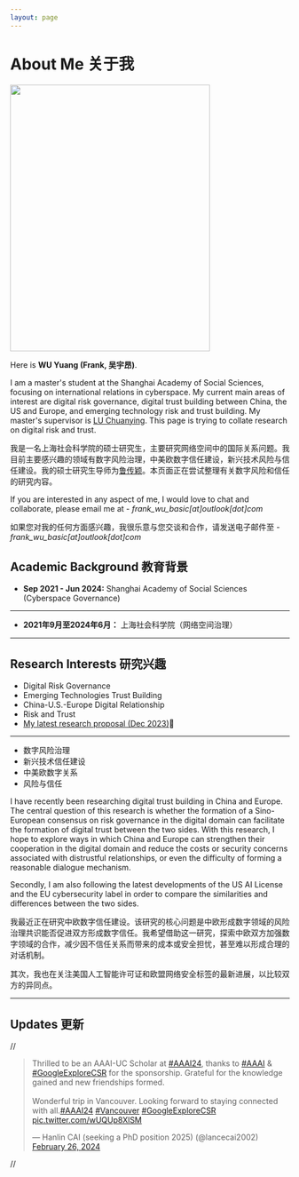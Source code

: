 ```yaml
---
layout: page
---
```


# About Me 关于我

<img src="%E5%90%B4%E5%AE%87%E6%98%82/Downloads/4%E7%85%A7%E7%89%87.jpg.html" class="floatpic" width="360" height="480">

Here is **WU Yuang (Frank, 吴宇昂)**.

I am a master's student at the Shanghai Academy of Social Sciences, focusing on international relations in cyberspace. My current main areas of interest are digital risk governance, digital trust building between China, the US and Europe, and emerging technology risk and trust building. My master's supervisor is [LU Chuanying](https://www.siis.org.cn/expertEn/189.jspx). This page is trying to collate research on digital risk and trust.

我是一名上海社会科学院的硕士研究生，主要研究网络空间中的国际关系问题。我目前主要感兴趣的领域有数字风险治理，中美欧数字信任建设，新兴技术风险与信任建设。我的硕士研究生导师为[鲁传颖](https://www.siis.org.cn/expertEn/189.jspx)。本页面正在尝试整理有关数字风险和信任的研究内容。

If you are interested in any aspect of me, I would love to chat and collaborate, please email me at - *frank_wu_basic[at]outlook[dot]com*

如果您对我的任何方面感兴趣，我很乐意与您交谈和合作，请发送电子邮件至 - *frank_wu_basic[at]outlook[dot]com*

## Academic Background 教育背景

- **Sep 2021 - Jun 2024:** Shanghai Academy of Social Sciences (Cyberspace Governance)

---

- **2021年9月至2024年6月：** 上海社会科学院（网络空间治理）

---

## Research Interests 研究兴趣

- Digital Risk Governance
- Emerging Technologies Trust Building
- China-U.S.-Europe Digital Relationship
- Risk and Trust
- [My latest research proposal (Dec 2023)](https://caihanlin.com/file/proposal-2023.pdf)🔗

---

- 数字风险治理
- 新兴技术信任建设
- 中美欧数字关系
- 风险与信任

I have recently been researching digital trust building in China and Europe. The central question of this research is whether the formation of a Sino-European consensus on risk governance in the digital domain can facilitate the formation of digital trust between the two sides. With this research, I hope to explore ways in which China and Europe can strengthen their cooperation in the digital domain and reduce the costs or security concerns associated with distrustful relationships, or even the difficulty of forming a reasonable dialogue mechanism.

Secondly, I am also following the latest developments of the US AI License and the EU cybersecurity label in order to compare the similarities and differences between the two sides.

我最近正在研究中欧数字信任建设。该研究的核心问题是中欧形成数字领域的风险治理共识能否促进双方形成数字信任。我希望借助这一研究，探索中欧双方加强数字领域的合作，减少因不信任关系而带来的成本或安全担忧，甚至难以形成合理的对话机制。

其次，我也在关注美国人工智能许可证和欧盟网络安全标签的最新进展，以比较双方的异同点。

---

## Updates 更新



//<blockquote class="twitter-tweet"><p lang="en" dir="ltr">Thrilled to be an AAAI-UC Scholar at <a href="https://twitter.com/hashtag/AAAI24?src=hash&amp;ref_src=twsrc%5Etfw">#AAAI24</a>, thanks to <a href="https://twitter.com/hashtag/AAAI?src=hash&amp;ref_src=twsrc%5Etfw">#AAAI</a> &amp; <a href="https://twitter.com/hashtag/GoogleExploreCSR?src=hash&amp;ref_src=twsrc%5Etfw">#GoogleExploreCSR</a> for the sponsorship. Grateful for the knowledge gained and new friendships formed.<br><br>Wonderful trip in Vancouver. Looking forward to staying connected with all.<a href="https://twitter.com/hashtag/AAAI24?src=hash&amp;ref_src=twsrc%5Etfw">#AAAI24</a> <a href="https://twitter.com/hashtag/Vancouver?src=hash&amp;ref_src=twsrc%5Etfw">#Vancouver</a> <a href="https://twitter.com/hashtag/GoogleExploreCSR?src=hash&amp;ref_src=twsrc%5Etfw">#GoogleExploreCSR</a> <a href="https://t.co/wUQUp8XlSM">pic.twitter.com/wUQUp8XlSM</a></p>&mdash; Hanlin CAI (seeking a PhD position 2025) (@lancecai2002) <a href="https://twitter.com/lancecai2002/status/1762210025173344260?ref_src=twsrc%5Etfw">February 26, 2024</a></blockquote> <script async src="https://platform.twitter.com/widgets.js" charset="utf-8"></script>//

